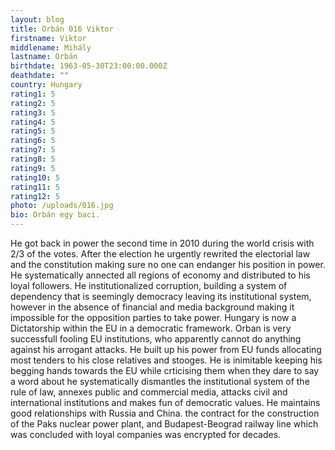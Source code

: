 ```yaml
---
layout: blog
title: Orbán 016 Viktor
firstname: Viktor
middlename: Mihály
lastname: Orbán
birthdate: 1963-05-30T23:00:00.000Z
deathdate: ""
country: Hungary
rating1: 5
rating2: 5
rating3: 5
rating4: 5
rating5: 5
rating6: 5
rating7: 5
rating8: 5
rating9: 5
rating10: 5
rating11: 5
rating12: 5
photo: /uploads/016.jpg
bio: Orbán egy baci.
---
```

He got back in power the second time in 2010 during the world crisis with 2/3 of the votes. After the election he urgently rewrited the electorial law and the constitution making sure no one can endanger his position in power. He systematically annected all regions of economy and distributed to his loyal followers. He institutionalized corruption, building a system of dependency that is seemingly democracy leaving its institutional system, however in the absence of financial and media background making it impossible for the opposition parties to take power. Hungary is now a Dictatorship within the EU in a democratic framework.
Orban is very successfull fooling EU institutions, who apparently cannot do anything against his arrogant attacks. He built up his power from EU funds allocating most tenders to his close relatives and stooges. He is inimitable keeping his begging hands towards the EU while crticising them when they dare to say a word about he systematically dismantles the institutional system of the rule of law, annexes public and commercial media, attacks civil and international institutions and makes fun of democratic values.
He maintains good relationships with Russia and China. the contract for the construction of the Paks nuclear power plant, and Budapest-Beograd railway line which was concluded with loyal companies was encrypted for decades.